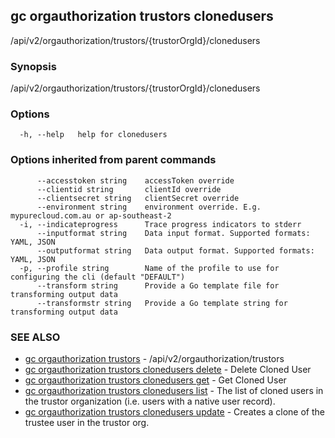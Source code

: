 ## gc orgauthorization trustors clonedusers

/api/v2/orgauthorization/trustors/{trustorOrgId}/clonedusers

### Synopsis

/api/v2/orgauthorization/trustors/{trustorOrgId}/clonedusers

### Options

```
  -h, --help   help for clonedusers
```

### Options inherited from parent commands

```
      --accesstoken string    accessToken override
      --clientid string       clientId override
      --clientsecret string   clientSecret override
      --environment string    environment override. E.g. mypurecloud.com.au or ap-southeast-2
  -i, --indicateprogress      Trace progress indicators to stderr
      --inputformat string    Data input format. Supported formats: YAML, JSON
      --outputformat string   Data output format. Supported formats: YAML, JSON
  -p, --profile string        Name of the profile to use for configuring the cli (default "DEFAULT")
      --transform string      Provide a Go template file for transforming output data
      --transformstr string   Provide a Go template string for transforming output data
```

### SEE ALSO

* [gc orgauthorization trustors](gc_orgauthorization_trustors.html)	 - /api/v2/orgauthorization/trustors
* [gc orgauthorization trustors clonedusers delete](gc_orgauthorization_trustors_clonedusers_delete.html)	 - Delete Cloned User
* [gc orgauthorization trustors clonedusers get](gc_orgauthorization_trustors_clonedusers_get.html)	 - Get Cloned User
* [gc orgauthorization trustors clonedusers list](gc_orgauthorization_trustors_clonedusers_list.html)	 - The list of cloned users in the trustor organization (i.e. users with a native user record).
* [gc orgauthorization trustors clonedusers update](gc_orgauthorization_trustors_clonedusers_update.html)	 - Creates a clone of the trustee user in the trustor org.



